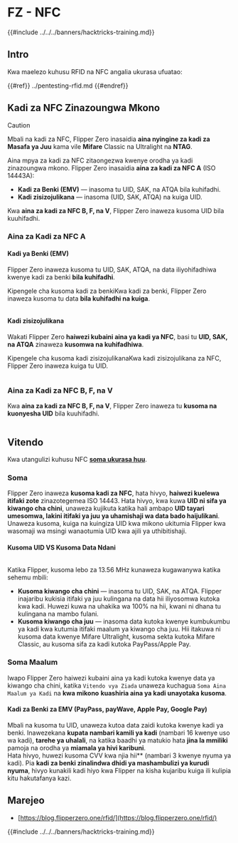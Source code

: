# FZ - NFC

{{#include ../../../banners/hacktricks-training.md}}

## Intro <a href="#id-9wrzi" id="id-9wrzi"></a>

Kwa maelezo kuhusu RFID na NFC angalia ukurasa ufuatao:

{{#ref}}
../pentesting-rfid.md
{{#endref}}

## Kadi za NFC Zinazoungwa Mkono <a href="#id-9wrzi" id="id-9wrzi"></a>

> [!CAUTION]
> Mbali na kadi za NFC, Flipper Zero inasaidia **aina nyingine za kadi za Masafa ya Juu** kama vile **Mifare** Classic na Ultralight na **NTAG**.

Aina mpya za kadi za NFC zitaongezwa kwenye orodha ya kadi zinazoungwa mkono. Flipper Zero inasaidia **aina za kadi za NFC A** (ISO 14443A):

- **Kadi za Benki (EMV)** — inasoma tu UID, SAK, na ATQA bila kuhifadhi.
- **Kadi zisizojulikana** — inasoma (UID, SAK, ATQA) na kuiga UID.

Kwa **aina za kadi za NFC B, F, na V**, Flipper Zero inaweza kusoma UID bila kuuhifadhi.

### Aina za Kadi za NFC A <a href="#uvusf" id="uvusf"></a>

#### Kadi ya Benki (EMV) <a href="#kzmrp" id="kzmrp"></a>

Flipper Zero inaweza kusoma tu UID, SAK, ATQA, na data iliyohifadhiwa kwenye kadi za benki **bila kuhifadhi**.

Kipengele cha kusoma kadi za benkiKwa kadi za benki, Flipper Zero inaweza kusoma tu data **bila kuhifadhi na kuiga**.

<figure><img src="https://cdn.flipperzero.one/Monosnap_Miro_2022-08-17_12-26-31.png?auto=format&ixlib=react-9.1.1&h=916&w=2662" alt=""><figcaption></figcaption></figure>

#### Kadi zisizojulikana <a href="#id-37eo8" id="id-37eo8"></a>

Wakati Flipper Zero **haiwezi kubaini aina ya kadi ya NFC**, basi tu **UID, SAK, na ATQA** zinaweza **kusomwa na kuhifadhiwa**.

Kipengele cha kusoma kadi zisizojulikanaKwa kadi zisizojulikana za NFC, Flipper Zero inaweza kuiga tu UID.

<figure><img src="https://cdn.flipperzero.one/Monosnap_Miro_2022-08-17_12-27-53.png?auto=format&ixlib=react-9.1.1&h=932&w=2634" alt=""><figcaption></figcaption></figure>

### Aina za Kadi za NFC B, F, na V <a href="#wyg51" id="wyg51"></a>

Kwa **aina za kadi za NFC B, F, na V**, Flipper Zero inaweza tu **kusoma na kuonyesha UID** bila kuuhifadhi.

<figure><img src="https://archbee.imgix.net/3StCFqarJkJQZV-7N79yY/zBU55Fyj50TFO4U7S-OXH_screenshot-2022-08-12-at-182540.png?auto=format&ixlib=react-9.1.1&h=1080&w=2704" alt=""><figcaption></figcaption></figure>

## Vitendo

Kwa utangulizi kuhusu NFC [**soma ukurasa huu**](../pentesting-rfid.md#high-frequency-rfid-tags-13.56-mhz).

### Soma

Flipper Zero inaweza **kusoma kadi za NFC**, hata hivyo, **haiwezi kuelewa itifaki zote** zinazotegemea ISO 14443. Hata hivyo, kwa kuwa **UID ni sifa ya kiwango cha chini**, unaweza kujikuta katika hali ambapo **UID tayari umesomwa, lakini itifaki ya juu ya uhamishaji wa data bado haijulikani**. Unaweza kusoma, kuiga na kuingiza UID kwa mikono ukitumia Flipper kwa wasomaji wa msingi wanaotumia UID kwa ajili ya uthibitishaji.

#### Kusoma UID VS Kusoma Data Ndani <a href="#reading-the-uid-vs-reading-the-data-inside" id="reading-the-uid-vs-reading-the-data-inside"></a>

<figure><img src="../../../images/image (217).png" alt=""><figcaption></figcaption></figure>

Katika Flipper, kusoma lebo za 13.56 MHz kunaweza kugawanywa katika sehemu mbili:

- **Kusoma kiwango cha chini** — inasoma tu UID, SAK, na ATQA. Flipper inajaribu kukisia itifaki ya juu kulingana na data hii iliyosomwa kutoka kwa kadi. Huwezi kuwa na uhakika wa 100% na hii, kwani ni dhana tu kulingana na mambo fulani.
- **Kusoma kiwango cha juu** — inasoma data kutoka kwenye kumbukumbu ya kadi kwa kutumia itifaki maalum ya kiwango cha juu. Hii itakuwa ni kusoma data kwenye Mifare Ultralight, kusoma sekta kutoka Mifare Classic, au kusoma sifa za kadi kutoka PayPass/Apple Pay.

### Soma Maalum

Iwapo Flipper Zero haiwezi kubaini aina ya kadi kutoka kwenye data ya kiwango cha chini, katika `Vitendo vya Ziada` unaweza kuchagua `Soma Aina Maalum ya Kadi` na **kwa mikono** **kuashiria aina ya kadi unayotaka kusoma**.

#### Kadi za Benki za EMV (PayPass, payWave, Apple Pay, Google Pay) <a href="#emv-bank-cards-paypass-paywave-apple-pay-google-pay" id="emv-bank-cards-paypass-paywave-apple-pay-google-pay"></a>

Mbali na kusoma tu UID, unaweza kutoa data zaidi kutoka kwenye kadi ya benki. Inawezekana **kupata nambari kamili ya kadi** (nambari 16 kwenye uso wa kadi), **tarehe ya uhalali**, na katika baadhi ya matukio hata **jina la mmiliki** pamoja na orodha ya **miamala ya hivi karibuni**.\
Hata hivyo, huwezi kusoma CVV kwa njia hii** (nambari 3 kwenye nyuma ya kadi). Pia **kadi za benki zinalindwa dhidi ya mashambulizi ya kurudi nyuma**, hivyo kunakili kadi hiyo kwa Flipper na kisha kujaribu kuiga ili kulipia kitu hakutafanya kazi.

## Marejeo

- [https://blog.flipperzero.one/rfid/](https://blog.flipperzero.one/rfid/)

{{#include ../../../banners/hacktricks-training.md}}
